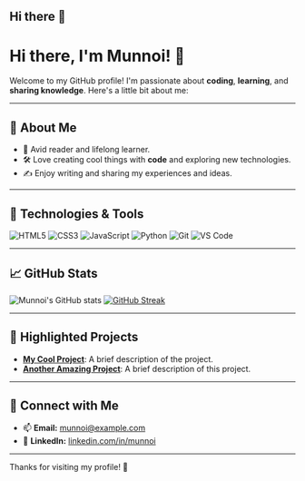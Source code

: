 ## Hi there 👋

# Hi there, I'm Munnoi! 👋

Welcome to my GitHub profile! I'm passionate about **coding**, **learning**, and **sharing knowledge**. Here's a little bit about me:

---

## 🌟 About Me
- 📖 Avid reader and lifelong learner.
- 🛠️ Love creating cool things with **code** and exploring new technologies.
- ✍️ Enjoy writing and sharing my experiences and ideas.

---

## 🔧 Technologies & Tools
![HTML5](https://img.shields.io/badge/-HTML5-E34F26?style=flat-square&logo=html5&logoColor=white)
![CSS3](https://img.shields.io/badge/-CSS3-1572B6?style=flat-square&logo=css3&logoColor=white)
![JavaScript](https://img.shields.io/badge/-JavaScript-F7DF1E?style=flat-square&logo=javascript&logoColor=black)
![Python](https://img.shields.io/badge/-Python-3776AB?style=flat-square&logo=python&logoColor=white)
![Git](https://img.shields.io/badge/-Git-F05032?style=flat-square&logo=git&logoColor=white)
![VS Code](https://img.shields.io/badge/-VS%20Code-007ACC?style=flat-square&logo=visual-studio-code&logoColor=white)

---

## 📈 GitHub Stats
![Munnoi's GitHub stats](https://github-readme-stats.vercel.app/api?username=Munnoi&show_icons=true&theme=radical)
<a href="https://git.io/streak-stats"><img src="https://github-readme-streak-stats-wine-three.vercel.app?user=Munnoi&theme=tokyonight-duo" alt="GitHub Streak" /></a>

---

## 📌 Highlighted Projects
- [**My Cool Project**](https://github.com/Munnoi/my-cool-project): A brief description of the project.
- [**Another Amazing Project**](https://github.com/Munnoi/another-amazing-project): A brief description of this project.

---

## 🤝 Connect with Me
- 📫 **Email:** [munnoi@example.com](mailto:midhunbinoy123@example.com)
- 💬 **LinkedIn:** [linkedin.com/in/munnoi](https://linkedin.com/in/munnoi)

---

Thanks for visiting my profile! 🌟


